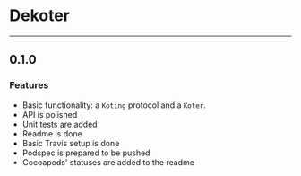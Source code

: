 # Dekoter

---

## 0.1.0

### Features

* Basic functionality: a `Koting` protocol and a `Koter`.
* API is polished
* Unit tests are added
* Readme is done
* Basic Travis setup is done
* Podspec is prepared to be pushed
* Cocoapods' statuses are added to the readme
